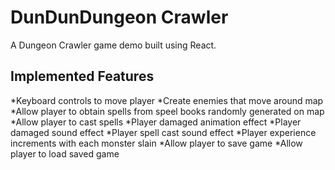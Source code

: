 # DunDunDungeon Crawler
A Dungeon Crawler game demo built using React. 

## Implemented Features

*Keyboard controls to move player
*Create enemies that move around map
*Allow player to obtain spells from speel books randomly generated on map
*Allow player to cast spells
*Player damaged animation effect
*Player damaged sound effect
*Player spell cast sound effect
*Player experience increments with each monster slain
*Allow player to save game 
*Allow player to load saved game 


